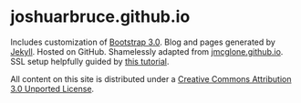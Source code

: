 joshuarbruce.github.io
========

Includes customization of <a href="https://getbootstrap.com/" target="_blank">Bootstrap 3.0</a>. Blog and pages generated by <a href="https://jekyllrb.com/" target="_blank">Jekyll</a>. Hosted on GitHub. Shamelessly adapted from <a href="https://github.com/jmcglone/jmcglone.github.io" target="_blank">jmcglone.github.io</a>. SSL setup helpfully guided by <a href="https://sheharyar.me/blog/free-ssl-for-github-pages-with-custom-domains/" target="_blank">this tutorial</a>.

All content on this site is distributed under a <a href="http://creativecommons.org/licenses/by/3.0/deed.en_US" taret="_blank">Creative Commons Attribution 3.0 Unported License</a>.
